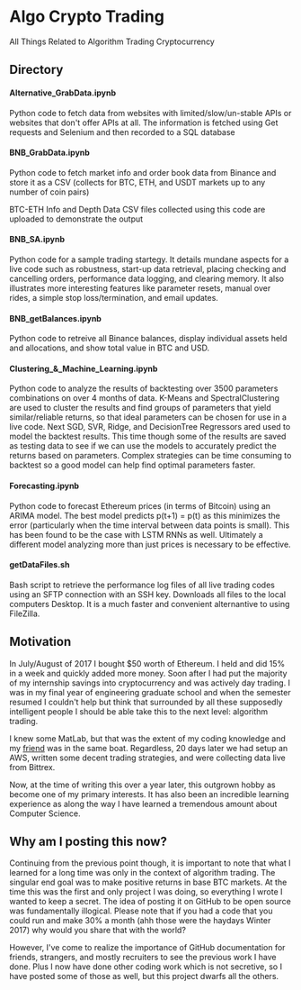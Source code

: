 # Algo Crypto Trading
All Things Related to Algorithm Trading Cryptocurrency  

## Directory
#### Alternative_GrabData.ipynb
Python code to fetch data from websites with limited/slow/un-stable APIs or websites that don't offer APIs at all. The information is fetched using Get requests and Selenium and then recorded to a SQL database

#### BNB_GrabData.ipynb
Python code to fetch market info and order book data from Binance and store it as a CSV (collects for BTC, ETH, and USDT markets up to any number of coin pairs)  

BTC-ETH Info and Depth Data CSV files collected using this code are uploaded to demonstrate the output
#### BNB_SA.ipynb
Python code for a sample trading startegy. It details mundane aspects for a live code such as robustness, start-up data retrieval, placing checking and cancelling orders, performance data logging, and clearing memory. It also illustrates more interesting features like parameter resets, manual over rides, a simple stop loss/termination, and email updates.
#### BNB_getBalances.ipynb
Python code to retreive all Binance balances, display individual assets held and allocations, and show total value in BTC and USD.
#### Clustering_&_Machine_Learning.ipynb
Python code to analyze the results of backtesting over 3500 parameters combinations on over 4 months of data. K-Means and SpectralClustering are used to cluster the results and find groups of parameters that yield similar/reliable returns, so that ideal parameters can be chosen for use in a live code. Next SGD, SVR, Ridge, and DecisionTree Regressors ared used to model the backtest results. This time though some of the results are saved as testing data to see if we can use the models to accurately predict the returns based on parameters. Complex strategies can be time consuming to backtest so a good model can help find optimal parameters faster.
#### Forecasting.ipynb
Python code to forecast Ethereum prices (in terms of Bitcoin) using an ARIMA model. The best model predicts p(t+1) = p(t) as this minimizes the error (particularly when the time interval between data points is small). This has been found to be the case with LSTM RNNs as well. Ultimately a different model analyzing more than just prices is necessary to be effective.
#### getDataFiles.sh
Bash script to retrieve the performance log files of all live trading codes using an SFTP connection with an SSH key. Downloads all files to the local computers Desktop. It is a much faster and convenient alternantive to using FileZilla.

##  Motivation
In July/August of 2017 I bought $50 worth of Ethereum. I held and did 15% in a week and quickly added more money. Soon after I had put the majority of my internship savings into cryptocurrency and was actively day trading. I was in my final year of engineering graduate school and when the semester resumed I couldn't help but think that surrounded by all these supposedly intelligent people I should be able take this to the next level: algorithm trading.  

I knew some MatLab, but that was the extent of my coding knowledge and my [friend](https://github.com/santhoshetty) was in the same boat. Regardless, 20 days later we had setup an AWS, written some decent trading strategies, and were collecting data live from Bittrex.  

Now, at the time of writing this over a year later, this outgrown hobby as become one of my primary interests. It has also been an incredible learning experience as along the way I have learned a tremendous amount about Computer Science.  

## Why am I posting this now?
Continuing from the previous point though, it is important to note that what I learned for a long time was only in the context of algorithm trading. The singular end goal was to make positive returns in base BTC markets. At the time this was the first and only project I was doing, so everything I wrote I wanted to keep a secret. The idea of posting it on GitHub to be open source was fundamentally illogical. Please note that if you had a code that you could run and make 30% a month (ahh those were the haydays Winter 2017) why would you share that with the world?  

However, I've come to realize the importance of GitHub documentation for friends, strangers, and mostly recruiters to see the previous work I have done. Plus I now have done other coding work which is not secretive, so I have posted some of those as well, but this project dwarfs all the others.

